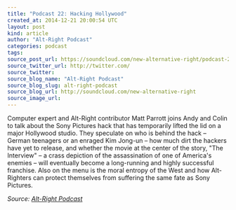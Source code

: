 ```yaml
---
title: "Podcast 22: Hacking Hollywood"
created_at: 2014-12-21 20:00:54 UTC
layout: post
kind: article
author: "Alt-Right Podcast"
categories: podcast
tags: 
source_post_url: https://soundcloud.com/new-alternative-right/podcast-22-hacking-hollywood
source_twitter_url: http://twitter.com/
source_twitter: 
source_blog_name: "Alt-Right Podcast"
source_blog_slug: alt-right-podcast
source_blog_url: http://soundcloud.com/new-alternative-right
source_image_url: 
---
```

Computer expert and Alt-Right contributor Matt Parrott joins Andy and Colin to talk about the Sony Pictures hack that has temporarily lifted the lid on a major Hollywood studio. They speculate on who is behind the hack – German teenagers or an enraged Kim Jong-un – how much dirt the hackers have yet to release, and whether the movie at the center of the story, "The Interview" – a crass depiction of the assassination of one of America's enemies – will eventually become a long-running and highly successful franchise. Also on the menu is the moral entropy of the West and how Alt-Righters can protect themselves from suffering the same fate as Sony Pictures.<div class="">
    <i>Source: <a href="http://soundcloud.com/new-alternative-right">Alt-Right Podcast</a></i>
</div>

